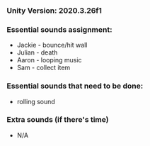 ### Unity Version: 2020.3.26f1

### Essential sounds assignment:
* Jackie - bounce/hit wall
* Julian - death
* Aaron - looping music
* Sam - collect item

### Essential sounds that need to be done:
* rolling sound 

### Extra sounds (if there's time) 
* N/A
